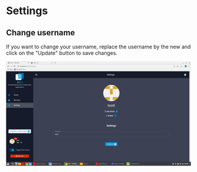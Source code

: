 # Settings

## Change username

If you want to change your username, replace the username by the new and click on the "Update" button to save changes.

![Settings](./Settings.png)